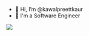 - 👋 Hi, I’m @kawalpreettkaur
- 🌱 I'm a Software Engineer

<img src="https://github-readme-stats.vercel.app/api?username=kawalpreettkaur&show_icons=true&hide_border=true&theme=radical" />
